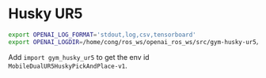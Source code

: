 # Husky UR5 



```bash
export OPENAI_LOG_FORMAT='stdout,log,csv,tensorboard'
export OPENAI_LOGDIR=/home/cong/ros_ws/openai_ros_ws/src/gym-husky-ur5/gym_husky_ur5/algos/pytorch-a2c-ppo-acktr-gail/time_limit_logs/husky_ur5
```

Add `import gym_husky_ur5` to get the env id `MobileDualUR5HuskyPickAndPlace-v1`.